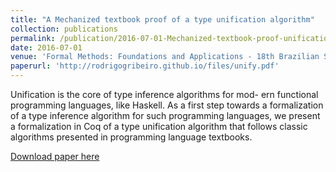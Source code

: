 ```yaml
---
title: "A Mechanized textbook proof of a type unification algorithm"
collection: publications
permalink: /publication/2016-07-01-Mechanized-textbook-proof-unification
date: 2016-07-01
venue: 'Formal Methods: Foundations and Applications - 18th Brazilian Symposium on Formal Methods.'
paperurl: 'http://rodrigogribeiro.github.io/files/unify.pdf'
---
```

Unification is the core of type inference algorithms for mod- ern functional programming languages, 
like Haskell. As a first step towards a formalization of a type inference algorithm for such 
programming languages, we present a formalization in Coq of a type unification algorithm that follows 
classic algorithms presented in programming language textbooks.

[Download paper here](http://rodrigogribeiro.github.io/files/unify.pdf)
